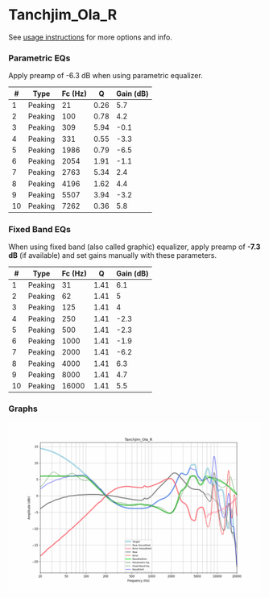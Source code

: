# Tanchjim_Ola_R
See [usage instructions](https://github.com/jaakkopasanen/AutoEq#usage) for more options and info.

### Parametric EQs
Apply preamp of -6.3 dB when using parametric equalizer.

|   # | Type    |   Fc (Hz) |    Q |   Gain (dB) |
|-----|---------|-----------|------|-------------|
|   1 | Peaking |        21 | 0.26 |         5.7 |
|   2 | Peaking |       100 | 0.78 |         4.2 |
|   3 | Peaking |       309 | 5.94 |        -0.1 |
|   4 | Peaking |       331 | 0.55 |        -3.3 |
|   5 | Peaking |      1986 | 0.79 |        -6.5 |
|   6 | Peaking |      2054 | 1.91 |        -1.1 |
|   7 | Peaking |      2763 | 5.34 |         2.4 |
|   8 | Peaking |      4196 | 1.62 |         4.4 |
|   9 | Peaking |      5507 | 3.94 |        -3.2 |
|  10 | Peaking |      7262 | 0.36 |         5.8 |

### Fixed Band EQs
When using fixed band (also called graphic) equalizer, apply preamp of **-7.3 dB** (if available) and set gains manually with these parameters.

|   # | Type    |   Fc (Hz) |    Q |   Gain (dB) |
|-----|---------|-----------|------|-------------|
|   1 | Peaking |        31 | 1.41 |         6.1 |
|   2 | Peaking |        62 | 1.41 |         5   |
|   3 | Peaking |       125 | 1.41 |         4   |
|   4 | Peaking |       250 | 1.41 |        -2.3 |
|   5 | Peaking |       500 | 1.41 |        -2.3 |
|   6 | Peaking |      1000 | 1.41 |        -1.9 |
|   7 | Peaking |      2000 | 1.41 |        -6.2 |
|   8 | Peaking |      4000 | 1.41 |         6.3 |
|   9 | Peaking |      8000 | 1.41 |         4.7 |
|  10 | Peaking |     16000 | 1.41 |         5.5 |

### Graphs
![](./Tanchjim_Ola_R.png)
